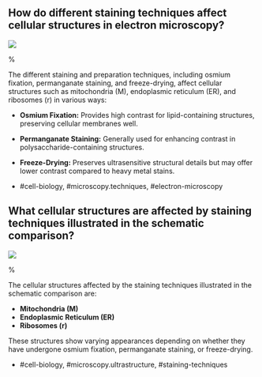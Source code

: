 ## How do different staining techniques affect cellular structures in electron microscopy?

![](https://cdn.mathpix.com/cropped/2024_07_05_5095e984f168cec8db82g-1.jpg?height=293&width=458&top_left_y=206&top_left_x=577)

%

The different staining and preparation techniques, including osmium fixation, permanganate staining, and freeze-drying, affect cellular structures such as mitochondria (M), endoplasmic reticulum (ER), and ribosomes (r) in various ways:
- **Osmium Fixation:** Provides high contrast for lipid-containing structures, preserving cellular membranes well.
- **Permanganate Staining:** Generally used for enhancing contrast in polysaccharide-containing structures.
- **Freeze-Drying:** Preserves ultrasensitive structural details but may offer lower contrast compared to heavy metal stains.

- #cell-biology, #microscopy.techniques, #electron-microscopy

## What cellular structures are affected by staining techniques illustrated in the schematic comparison?

![](https://cdn.mathpix.com/cropped/2024_07_05_5095e984f168cec8db82g-1.jpg?height=333&width=352&top_left_y=591&top_left_x=801)

%

The cellular structures affected by the staining techniques illustrated in the schematic comparison are:
- **Mitochondria (M)**
- **Endoplasmic Reticulum (ER)**
- **Ribosomes (r)**

These structures show varying appearances depending on whether they have undergone osmium fixation, permanganate staining, or freeze-drying.

- #cell-biology, #microscopy.ultrastructure, #staining-techniques